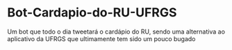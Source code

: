 # Bot-Cardapio-do-RU-UFRGS
Um bot que todo o dia tweetará o cardápio do RU, sendo uma alternativa ao aplicativo da UFRGS que ultimamente tem sido um pouco bugado
